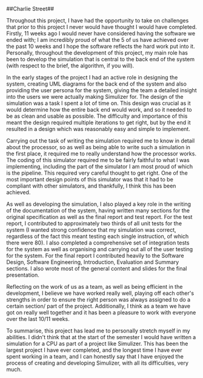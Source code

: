 ##Charlie Street##

Throughout this project, I have had the opportunity to take on challenges that prior to this project I never would have thought I would have completed. Firstly, 11 weeks ago I would never have considered having the software we ended with; I am incredibly proud of what the 5 of us have achieved over the past 10 weeks and I hope the software reflects the hard work put into it. Personally, throughout the development of this project, my main role has been to develop the simulation that is central to the back end of the system (with respect to the brief, the algorithm, if you will). 

In the early stages of the project I had an active role in designing the system, creating UML diagrams for the back end of the system and also providing the user persona for the system, giving the team a detailed insight into the users we were actually making Simulizer for. The design of the simulation was a task I spent a lot of time on. This design was crucial as it would determine how the entire back end would work, and so it needed to be as clean and usable as possible. The difficulty and importance of this meant the design required multiple iterations to get right, but by the end it resulted in a design which was reasonably easy and simple to implement.

Carrying out the task of writing the simulation required me to know in detail about the processor, so as well as being able to write such a simulation in the first place, it required me to really understand how the processor works. The coding of this simulator required me to be fairly faithful to what I was implementing, including the part of the simulator I am most proud of which is the pipeline. This required very careful thought to get right. One of the most important design points of this simulator was that it had to be compliant with other simulators, and thankfully, I think this has been achieved.

As well as developing the simulation, I also played a key role in the writing of the documentation of the system, having written many sections for the original specification as well as the final report and test report. For the test report, I contributed to approximately two thirds of all unit tests for the system (I wanted strong confidence that my simulation was correct, regardless of the fact this meant testing each single instruction, of which there were 80). I also completed a comprehensive set of integration tests for the system as well as organising and carrying out all of the user testing for the system. For the final report I contributed heavily to the Software Design, Software Engineering, Introduction, Evaluation and Summary sections. I also wrote most of the general content and slides for the final presentation.

Reflecting on the work of us as a team, as well as being efficient in the development, I believe we have worked really well, playing off each other's strengths in order to ensure the right person was always assigned to do a certain section/ part of the project. Additionally, I think as a team we have got on really well together and it has been a pleasure to work with everyone over the last 10/11 weeks.

To summarise, this project has lead me to personally stretch myself in my abilities. I didn't think that at the start of the semester I would have written a simulation for a CPU as part of a project like Simulizer. This has been the largest project I have ever completed, and the longest time I have ever spent working in a team, and I can honestly say that I have enjoyed the process of creating and developing Simulizer, with all its difficulties, very much.
